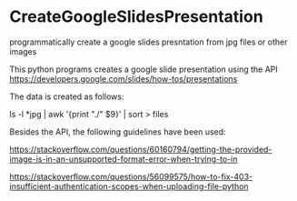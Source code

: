 # CreateGoogleSlidesPresentation
programmatically create a google slides presntation from jpg files or other images 

This python programs creates a google slide presentation using the API https://developers.google.com/slides/how-tos/presentations

The data is created as follows:

ls -l *jpg | awk '{print "./" $9}' | sort > files

Besides the API, the following guidelines have been used: 

https://stackoverflow.com/questions/60160794/getting-the-provided-image-is-in-an-unsupported-format-error-when-trying-to-in

https://stackoverflow.com/questions/56099575/how-to-fix-403-insufficient-authentication-scopes-when-uploading-file-python
